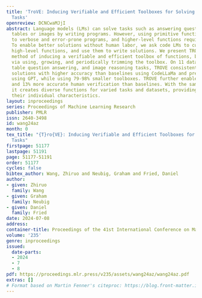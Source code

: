 ```yaml
---
title: 'TroVE: Inducing Verifiable and Efficient Toolboxes for Solving Programmatic
  Tasks'
openreview: DCNCwaMJjI
abstract: Language models (LMs) can solve tasks such as answering questions about
  tables or images by writing programs. However, using primitive functions often leads
  to verbose and error-prone programs, and higher-level functions require expert design.
  To enable better solutions without human labor, we ask code LMs to curate reusable
  high-level functions, and use them to write solutions. We present TROVE, a training-free
  method of inducing a verifiable and efficient toolbox of functions, by generating
  via using, growing, and periodically trimming the toolbox. On 11 datasets from math,
  table question answering, and image reasoning tasks, TROVE consistently yields simpler
  solutions with higher accuracy than baselines using CodeLLaMa and previous methods
  using GPT, while using 79-98% smaller toolboxes. TROVE further enables 31% faster
  and 13% more accurate human verification than baselines. With the same pipeline,
  it creates diverse functions for varied tasks and datasets, providing insights into
  their individual characteristics.
layout: inproceedings
series: Proceedings of Machine Learning Research
publisher: PMLR
issn: 2640-3498
id: wang24az
month: 0
tex_title: "{T}ro{VE}: Inducing Verifiable and Efficient Toolboxes for Solving Programmatic
  Tasks"
firstpage: 51177
lastpage: 51191
page: 51177-51191
order: 51177
cycles: false
bibtex_author: Wang, Zhiruo and Neubig, Graham and Fried, Daniel
author:
- given: Zhiruo
  family: Wang
- given: Graham
  family: Neubig
- given: Daniel
  family: Fried
date: 2024-07-08
address:
container-title: Proceedings of the 41st International Conference on Machine Learning
volume: '235'
genre: inproceedings
issued:
  date-parts:
  - 2024
  - 7
  - 8
pdf: https://proceedings.mlr.press/v235/assets/wang24az/wang24az.pdf
extras: []
# Format based on Martin Fenner's citeproc: https://blog.front-matter.io/posts/citeproc-yaml-for-bibliographies/
---
```

